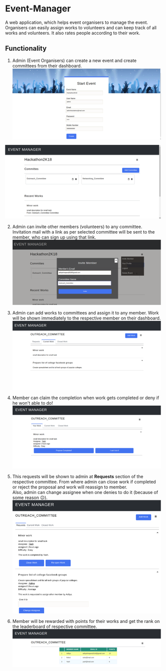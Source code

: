 # Event-Manager
A web application, which helps event organisers to manage the event. Organisers can easily assign works to volunteers and can keep track of all works and volunteers. It also rates people according to their work.

## Functionality

1. Admin (Event Organisers) can create a new event and create committees from their dashboard.
![create event](./screenshots/create.png)

![add committee](./screenshots/dashboard.png)

2. Admin can invite other members (volunteers) to any committee. Invitation mail with a link as per selected committee will be sent to the member, who can sign up using that link.
![invite member](./screenshots/invite.png)

3. Admin can add works to committees and assign it to any member. Work will be shown immediately to the respective member on their dashboard.<br>
![works](./screenshots/works.png)

4. Member can claim the completion when work gets completed or deny if he won't able to do!<br>
![member dashboard](./screenshots/memberdashboard.png)

5. This requests will be shown to admin at **Requests** section of the respective committee. From where admin can close work if completed or reject the proposal and work will reassign to member.<br>
Also, admin can change assignee when one denies to do it (because of some reason :wink:).
![requests](./screenshots/requests.png)

6. Member will be rewarded with points for their works and get the rank on the leaderboard of respective committee.
![leaderboard](./screenshots/leaderboard.png)


